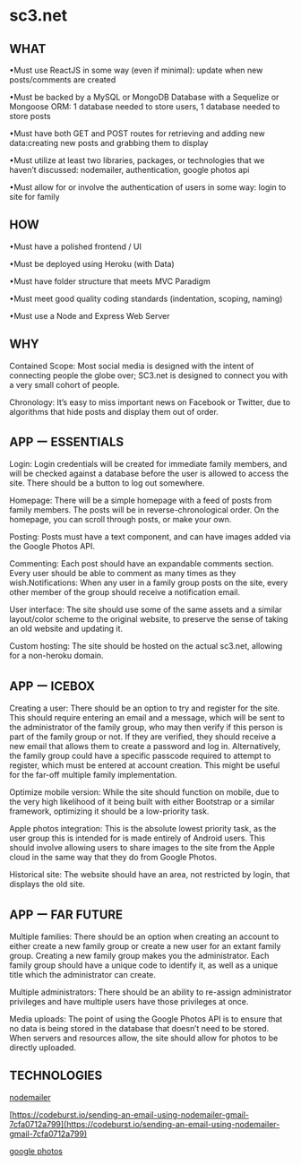 sc3.net
======

## WHAT

•Must use ReactJS in some way (even if minimal): update when new posts/comments are created

  

•Must be backed by a MySQL or MongoDB Database with a Sequelize or Mongoose ORM: 1 database needed to store users, 1 database needed to store posts

  

•Must have both GET and POST routes for retrieving and adding new data:creating new posts and grabbing them to display

  

•Must utilize at least two libraries, packages, or technologies that we haven’t discussed: nodemailer, authentication, google photos api

  

•Must allow for or involve the authentication of users in some way: login to site for family

  

## HOW

•Must have a polished frontend / UI

•Must be deployed using Heroku (with Data)

•Must have folder structure that meets MVC Paradigm

•Must meet good quality coding standards (indentation, scoping, naming)

•Must use a Node and Express Web Server

  

## WHY

Contained Scope: Most social media is designed with the intent of connecting people the globe over; SC3.net is designed to connect you with a very small cohort of people.

Chronology: It’s easy to miss important news on Facebook or Twitter, due to algorithms that hide posts and display them out of order.

  

## APP ー ESSENTIALS

Login: Login credentials will be created for immediate family members, and will be checked against a database before the user is allowed to access the site. There should be a button to log out somewhere.

Homepage: There will be a simple homepage with a feed of posts from family members. The posts will be in reverse-chronological order. On the homepage, you can scroll through posts, or make your own.

Posting: Posts must have a text component, and can have images added via the Google Photos API. 

Commenting: Each post should have an expandable comments section. Every user should be able to comment as many times as they wish.Notifications: When any user in a family group posts on the site, every other member of the group should receive a notification email.

User interface: The site should use some of the same assets and a similar layout/color scheme to the original website, to preserve the sense of taking an old website and updating it.

Custom hosting: The site should be hosted on the actual sc3.net, allowing for a non-heroku domain.

  

## APP ー ICEBOX

Creating a user: There should be an option to try and register for the site. This should require entering an email and a message, which will be sent to the administrator of the family group, who may then verify if this person is part of the family group or not. If they are verified, they should receive a new email that allows them to create a password and log in. Alternatively, the family group could have a specific passcode required to attempt to register, which must be entered at account creation. This might be useful for the far-off multiple family implementation.

Optimize mobile version: While the site should function on mobile, due to the very high likelihood of it being built with either Bootstrap or a similar framework, optimizing it should be a low-priority task.

Apple photos integration: This is the absolute lowest priority task, as the user group this is intended for is made entirely of Android users. This should involve allowing users to share images to the site from the Apple cloud in the same way that they do from Google Photos.

Historical site: The website should have an area, not restricted by login, that displays the old site.

  
  

## APP ー FAR FUTURE

Multiple families: There should be an option when creating an account to either create a new family group or create a new user for an extant family group. Creating a new family group makes you the administrator. Each family group should have a unique code to identify it, as well as a unique title which the administrator can create.

Multiple administrators: There should be an ability to re-assign administrator privileges and have multiple users have those privileges at once.

Media uploads: The point of using the Google Photos API is to ensure that no data is being stored in the database that doesn’t need to be stored. When servers and resources allow, the site should allow for photos to be directly uploaded.

  
  
## TECHNOLOGIES
[nodemailer](https://nodemailer.com/about/)

[https://codeburst.io/sending-an-email-using-nodemailer-gmail-7cfa0712a799](https://codeburst.io/sending-an-email-using-nodemailer-gmail-7cfa0712a799)

[google photos](https://developers.google.com/photos/library/guides/overview)

